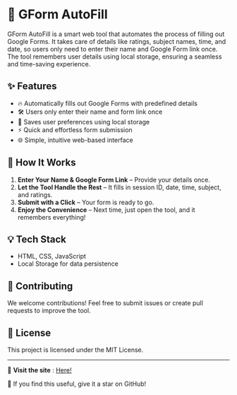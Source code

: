 # 🚀 GForm AutoFill

GForm AutoFill is a smart web tool that automates the process of filling out Google Forms. It takes care of details like ratings, subject names, time, and date, so users only need to enter their name and Google Form link once. The tool remembers user details using local storage, ensuring a seamless and time-saving experience.

## ✨ Features

- 🔥 Automatically fills out Google Forms with predefined details
- 🛠️ Users only enter their name and form link once
- 💾 Saves user preferences using local storage
- ⚡ Quick and effortless form submission
- 🌐 Simple, intuitive web-based interface

## 📌 How It Works

1. **Enter Your Name & Google Form Link** – Provide your details once.
2. **Let the Tool Handle the Rest** – It fills in session ID, date, time, subject, and ratings.
3. **Submit with a Click** – Your form is ready to go.
4. **Enjoy the Convenience** – Next time, just open the tool, and it remembers everything!

## 💡 Tech Stack

- HTML, CSS, JavaScript
- Local Storage for data persistence

## 🤝 Contributing

We welcome contributions! Feel free to submit issues or create pull requests to improve the tool.

## 📜 License

This project is licensed under the MIT License.

---

🔗 **Visit the site** : [Here!](https://visalan-h.github.io/GFormFiller/)

🌟 If you find this useful, give it a star on GitHub!
